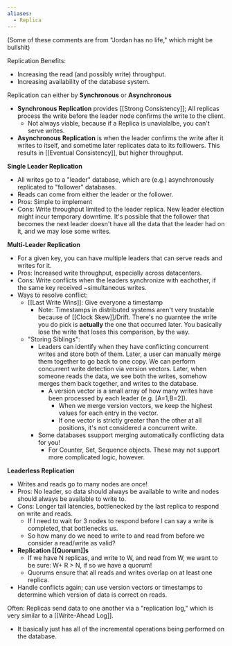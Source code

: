 ```yaml
---
aliases:
  - Replica
---
```

(Some of these comments are from "Jordan has no life," which might be bullshit)

Replication Benefits:
- Increasing the read (and possibly write) throughput.
- Increasing availability of the database system.

Replication can either by **Synchronous** or **Asynchronous**
- **Synchronous Replication** provides [[Strong Consistency]]; All replicas process the write before the leader node confirms the write to the client.
	- Not always viable, because if a Replica is unavialalbe, you can't serve writes.
- **Asynchronous Replication** is when the leader confirms the write after it writes to itself, and sometime later replicates data to its folllowers. This results in [[Eventual Consistency]], but higher throughput.


**Single Leader Replication**
- All writes go to a "leader" database, which are (e.g.) asynchronously replicated to "follower" databases. 
- Reads can come from either the leader or the follower.
- Pros: Simple to implement
- Cons: Write throughput limited to the leader replica. New leader election might incur temporary downtime. It's possible that the follower that becomes the next leader doesn't have all the data that the leader had on it, and we may lose some writes.

**Multi-Leader Replication**
- For a given key, you can have multiple leaders that can serve reads and writes for it.
- Pros: Increased write throughput, especially across datacenters.
- Cons: Write conflicts when the leaders synchronize with eachother, if the same key received ~simultaneous writes.
- Ways to resolve conflict:
	- [[Last Write Wins]]: Give everyone a timestamp
		- Note: Timestamps in distributed systems aren't very trustable because of [[Clock Skew]]/Drift. There's no guarntee the write you do pick is **actually** the one that occurred later. You basically lose the write that loses this comparison, by the way.
	- "Storing Siblings":
		- Leaders can identify when they have conflicting concurrent writes and store both of them. Later, a user can manually merge them together to go back to one copy. We can perform concurrent write detection via version vectors. Later, when someone reads the data, we see both the writes, somehow merges them back together, and writes to the database.
			- A version vector is a small array of how many writes have been processed by each leader (e.g. [A=1,B=2]).
				- When we merge version vectors, we keep the highest values for each entry in the vector. 
				- If one vector is strictly greater than the other at all positions, it's not considered a concurrent write.
		- Some databases ssupport merging automatically conflicting data for you!
			- For Counter, Set, Sequence objects. These may not support more complicated logic, however.

**Leaderless Replication**
- Writes and reads go to many nodes are once!
- Pros: No leader, so data should always be available to write and nodes should always be available to write to.
- Cons: Longer tail latencies, bottlenecked by the last replica to respond on write and reads.
	- If I need to wait for 3 nodes to respond before I can say a write is completed, that bottlenecks us.
	- So how many do we need to write to and read from before we consider a read/write as valid?
- **Replication [[Quorum]]s**
	- If we have N replicas, and write to W, and read from W, we want to be sure: W+ R > N, if so we have a quorum!
	- Quorums ensure that all reads and writes overlap on at least one replica.
- Handle conflicts again; can use version vectors or timestamps to determine which version of data is correct on reads.




Often: Replicas send data to one another via a "replication log," which is very similar to a [[Write-Ahead Log]].
- It basically just has all of the incremental operations being performed on the database.